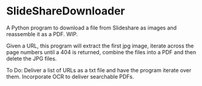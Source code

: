 # SlideShareDownloader
A Python program to download a file from Slideshare as images and reassemble it as a PDF. WIP.

Given a URL, this program will extract the first jpg image, iterate across the page numbers until a 404 is returned, combine the files into a PDF and then delete the JPG files.

To Do:
Deliver a list of URLs as a txt file and have the program iterate over them.
Incorporate OCR to deliver searchable PDFs.
